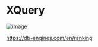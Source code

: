 # XQuery


![image](https://github.com/profeMelola/LM-06-2023-24/assets/91023374/43499f3e-78b7-4998-b2ea-11a6acee5eee)

https://db-engines.com/en/ranking

